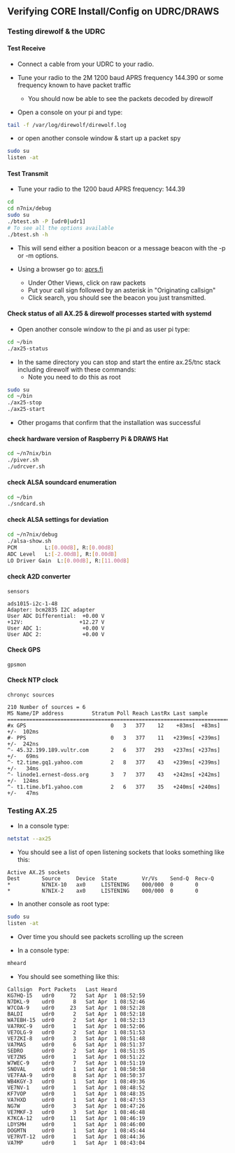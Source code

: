 ## Verifying CORE Install/Config on UDRC/DRAWS
### Testing direwolf & the UDRC

#### Test Receive

* Connect a cable from your UDRC to your radio.
* Tune your radio to the 2M 1200 baud APRS frequency 144.390 or some frequency known to have packet traffic
  * You should now be able to see the packets decoded by direwolf

* Open a console on your pi and type:
```bash
tail -f /var/log/direwolf/direwolf.log
```

* or open another console window & start up a packet spy

```bash
sudo su
listen -at
```

#### Test Transmit

* Tune your radio to the 1200 baud APRS frequency: 144.39
```bash
cd
cd n7nix/debug
sudo su
./btest.sh -P [udr0|udr1]
# To see all the options available
./btest.sh -h
```

* This will send either a position beacon or a message beacon
with the -p or -m options.

* Using a browser go to: [aprs.fi](https://aprs.fi/)
  * Under Other Views, click on raw packets
  * Put your call sign followed by an asterisk in "Originating callsign"
  * Click search, you should see the beacon you just transmitted.

#### Check status of all AX.25 & direwolf processes started with systemd

* Open another console window to the pi and as user pi type:
```bash
cd ~/bin
./ax25-status
```

* In the same directory you can stop and start the entire ax.25/tnc
stack including direwolf with these commands:
  * Note you need to do this as root

```bash
sudo su
cd ~/bin
./ax25-stop
./ax25-start
```

* Other progams that confirm that the installation was successful

#### check hardware version of Raspberry Pi & DRAWS Hat

```bash
cd ~/n7nix/bin
./piver.sh
./udrcver.sh
```

#### check ALSA soundcard enumeration

```bash
cd ~/bin
./sndcard.sh
```

#### check ALSA settings for deviation

```bash
cd ~/n7nix/debug
./alsa-show.sh
PCM	        L:[0.00dB], R:[0.00dB]
ADC Level	L:[-2.00dB], R:[0.00dB]
LO Driver Gain  L:[0.00dB], R:[11.00dB]
```

#### check A2D converter

```
sensors
```
```
ads1015-i2c-1-48
Adapter: bcm2835 I2C adapter
User ADC Differential:  +0.00 V
+12V:                  +12.27 V
User ADC 1:             +0.00 V
User ADC 2:             +0.00 V
```

#### Check GPS

```
gpsmon
```

#### Check NTP clock

```
chronyc sources
```
```
210 Number of sources = 6
MS Name/IP address         Stratum Poll Reach LastRx Last sample
===============================================================================
#x GPS                           0   3   377    12    +83ms[  +83ms] +/-  102ms
#- PPS                           0   3   377    11   +239ms[ +239ms] +/-  242ns
^- 45.32.199.189.vultr.com       2   6   377   293   +237ms[ +237ms] +/-   69ms
^- t2.time.gq1.yahoo.com         2   8   377    43   +239ms[ +239ms] +/-   34ms
^- linode1.ernest-doss.org       3   7   377    43   +242ms[ +242ms] +/-  124ms
^- t1.time.bf1.yahoo.com         2   6   377    35   +240ms[ +240ms] +/-   47ms
```

### Testing AX.25

* In a console type:
```bash
netstat --ax25
```
* You should see a list of open listening sockets that looks something like this:
```
Active AX.25 sockets
Dest       Source     Device  State        Vr/Vs    Send-Q  Recv-Q
*          N7NIX-10   ax0     LISTENING    000/000  0       0
*          N7NIX-2    ax0     LISTENING    000/000  0       0
```
* In another console as root type:

```bash
sudo su
listen -at
```
* Over time you should see packets scrolling up the screen

* In a console type:
```bash
mheard
```
* You should see something like this:
```
Callsign  Port Packets   Last Heard
KG7HQ-15   udr0     72   Sat Apr  1 08:52:59
N7DKL-9    udr0      8   Sat Apr  1 08:52:46
W7COA-9    udr0     23   Sat Apr  1 08:52:28
BALDI      udr0      2   Sat Apr  1 08:52:18
WA7EBH-15  udr0      2   Sat Apr  1 08:52:13
VA7RKC-9   udr0      1   Sat Apr  1 08:52:06
VE7OLG-9   udr0      2   Sat Apr  1 08:51:53
VE7ZKI-8   udr0      3   Sat Apr  1 08:51:48
VA7MAS     udr0      6   Sat Apr  1 08:51:37
SEDRO      udr0      2   Sat Apr  1 08:51:35
VE7ZNS     udr0      1   Sat Apr  1 08:51:22
W7WEC-9    udr0      7   Sat Apr  1 08:51:19
SNOVAL     udr0      1   Sat Apr  1 08:50:58
VE7FAA-9   udr0      8   Sat Apr  1 08:50:37
WB4KGY-3   udr0      1   Sat Apr  1 08:49:36
VE7NV-1    udr0      1   Sat Apr  1 08:48:52
KF7VOP     udr0      1   Sat Apr  1 08:48:35
VA7HXD     udr0      1   Sat Apr  1 08:47:53
NG7W       udr0      3   Sat Apr  1 08:47:26
VE7MKF-3   udr0      3   Sat Apr  1 08:46:48
K7KCA-12   udr0     11   Sat Apr  1 08:46:19
LDYSMH     udr0      1   Sat Apr  1 08:46:00
DOGMTN     udr0      1   Sat Apr  1 08:45:44
VE7RVT-12  udr0      1   Sat Apr  1 08:44:36
VA7MP      udr0      1   Sat Apr  1 08:43:04
```
